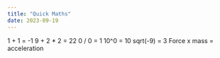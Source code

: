 ```yaml
---
title: "Quick Maths"
date: 2023-09-19
---
```


1 + 1 = -1
9 + 2 * 2 = 22
0 / 0 = 1
10^0 = 10
sqrt(-9) = 3
Force x mass = acceleration